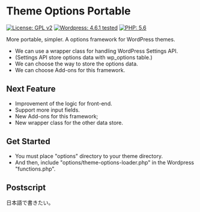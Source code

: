 # Theme Options Portable
[![License: GPL v2](https://img.shields.io/badge/License-GPL%20v2-blue.svg?style=flat-square)](https://github.com/sanpei1978/theme-options-portable/blob/master/LICENSE)
[![Wordpress: 4.6.1 tested](https://img.shields.io/badge/wordpress-4.6.1%20tested-brightgreen.svg?style=flat-square)](#)
[![PHP: 5.6](https://img.shields.io/badge/PHP-5.6-blue.svg?style=flat-square)](#)

More portable, simpler. A options framework for WordPress themes.
 - We can use a wrapper class for handling WordPress Settings API.
 - (Settings API store options data with wp_options table.)
 - We can choose the way to store the options data.
 - We can choose Add-ons for this framework.

## Next Feature
 - Improvement of the logic for front-end.
 - Support more input fields.
 - New Add-ons for this framework;
 - New wrapper class for the other data store.

## Get Started
 - You must place "options" directory to your theme directory.
 - And then, include "options/theme-options-loader.php" in the Wordpress "functions.php".

## Postscript

 日本語で書きたい。
